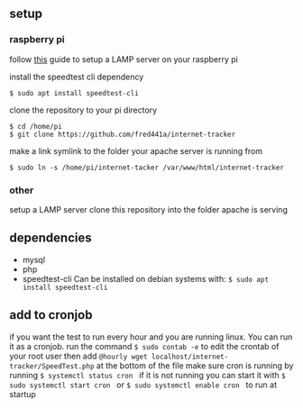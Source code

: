 ## setup

### raspberry pi
follow [this](https://randomnerdtutorials.com/raspberry-pi-apache-mysql-php-lamp-server/) guide to setup a LAMP server on your raspberry pi

install the speedtest cli dependency

```$ sudo apt install speedtest-cli ```

clone the repository to your pi directory
```
$ cd /home/pi
$ git clone https://github.com/fred441a/internet-tracker
```
make a link symlink to the folder your apache server is running from

```$ sudo ln -s /home/pi/internet-tacker /var/www/html/internet-tracker ```

### other
setup a LAMP server
clone this repository into the folder apache is serving


## dependencies
 - mysql
 - php
 - speedtest-cli
 Can be installed on debian systems with:
 ```$ sudo apt install speedtest-cli ```

## add to cronjob
if you want the test to run every hour and you are running linux. You can run it as a cronjob.
run the command ```$ sudo contab -e``` to edit the crontab of your root user
then add ``` @hourly wget localhost/internet-tracker/SpeedTest.php ``` at the bottom of the file
make sure cron is running by running ```$ systemctl status cron ``` 
if it is not running you can start it with ```$ sudo systemctl start cron ``` or ```$ sudo systemctl enable cron ``` to run at startup
